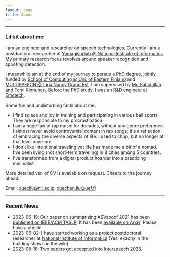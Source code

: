 ```yaml
---
layout: page
title: About
---
```


-------------------
### Lil bit about me
I am an engineer and researcher on speech technologies. Currently I am a postdoctoral researcher at [Yamagishi lab @ National Institute of Informatics](https://nii-yamagishilab.github.io/). My primary research focus revolves around speaker recognition and spoofing detection.

I meanwhile am at the end of my journey to persue a PhD degree, jointly funded by [School of Computing @ Uni. of Eastern Finland](http://www.uef.fi/en/web/cs) and [MULTISPEECH @ Inria Nancy Grand Est](https://team.inria.fr/multispeech/). I am supervised by [Md Sahidullah](https://scholar.google.co.in/citations?user=jRcYfsQAAAAJ&hl=en) and [Tomi Kinnunen](http://cs.joensuu.fi/pages/tkinnu/webpage/). Before the PhD study, I was an R&D engineer at [Emotech](https://www.linkedin.com/company/emotech-ltd/).

Some fun and undisturbing facts about me:
* I find solace and joy in training and participating in various ball sports. They are responsible to my procrastination.
* I am a huge fan of rap music for decades, without any genre preference. I almost never avoid controversial content in rap songs; it's a reflection of embracing the diverse aspects of life. I used to chop, but no longer at that level anymore.
* I don't like intentional traveling yet life has made me a bit of a nomad. I've been living (not short-term traveling) in 8 cities among 5 countries.
* I've transformed from a digital product hoarder into a practicing minimalist.

More detailed ver. of CV is available on request. Cheers to the journey ahead!

Email: xuecliu@nii.ac.jp, xuechen.liu@uef.fi

-------------------
### Recent News
* 2023-06-19: Our paper on summarizing ASVspoof 2021 has been [published on IEEE/ACM TASLP](https://ieeexplore.ieee.org/document/10155166). It has been [available on Arxiv](https://arxiv.org/abs/2210.02437). Please have a check!
* 2023-06-02: I have started working as a project postdoctoral researcher at [National Institute of Informatics](https://en.wikipedia.org/wiki/National_Institute_of_Informatics) (Yes, exactly in the building shown in the wiki).
* 2023-05-18: Two papers got accepted into Interspeech 2023.
<!-- * 2022-10-10: Our paper on ASVspoof 2021 has been submitted and [available on Arxiv](https://arxiv.org/abs/2210.02437). Please have a check! -->
<!-- * 2022-05-15: I started a summer research attachment at A*STAR @ Singapore. -->
<!-- * 2022-04-21: Three papers got accepted into Speaker Odyssey 2022. -->
<!-- * 2022-01-22: One paper got accepted into ICASSP 2022. -->
<!-- * 2021-10-15: One paper got accepted into SPL 2021. -->
<!-- * 2021-09-10: Two papers got accepted into ASRU 2021. -->
<!-- * 2021-01-30: One paper got accepted into ISCAS 2021. -->
<!-- * 2020-12-21: One patent I got involved last year at Emotech got accepted. -->